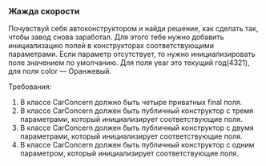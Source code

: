 
### Жажда скорости

Почувствуй себя автоконструктором и найди решение, как сделать так, чтобы завод снова заработал. Для этого тебе нужно
добавить инициализацию полей в конструкторах соответствующими параметрами. Если параметр отсутствует, то нужно инициализировать
поле значением по умолчанию. Для поля year это текущий год(4321), для поля color &mdash; Оранжевый.


Требования:
1.	В классе CarConcern должно быть четыре приватных final поля.
2.	В классе CarConcern должен быть публичный конструктор с тремя параметрами, который инициализирует соответствующие поля.
3.	В классе CarConcern должен быть публичный конструктор с двумя параметрами, который инициализирует соответствующие поля.
4.	В классе CarConcern должен быть публичный конструктор с одним параметром, который инициализирует соответствующие поля.


